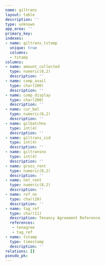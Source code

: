 ```yaml
---
name: giltrans
layout: table
description: ''
type: unknown
app_area: ''
primary_key: 
indexes:
- name: giltrans_tstamp
  unique: true
  columns:
  - tstamp
columns:
- name: amount_collected
  type: numeric(8,2)
  description: ''
- name: comp_avail
  type: char(200)
  description: ''
- name: comp_display
  type: char(200)
  description: ''
- name: cur_bal
  type: numeric(8,2)
  description: ''
- name: gilbatchno
  type: int(4)
  description: ''
- name: giltrans_sid
  type: int(4)
  description: ''
- name: giltransno
  type: int(4)
  description: ''
- name: gross_rent
  type: numeric(8,2)
  description: ''
- name: net_rent
  type: numeric(8,2)
  description: ''
- name: ref_no
  type: char(20)
  description: ''
- name: tag_ref
  type: char(11)
  description: Tenancy Agreement Reference
  references:
   - tenagree
   - tag_ref
- name: tstamp
  type: timestamp
  description: ''
relations: []
pseudo_pk: 
---
```


